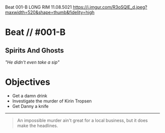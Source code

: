 Beat 001-B
LONG RIM
11.08.5021
https://i.imgur.com/R3oSQlE_d.jpeg?maxwidth=520&shape=thumb&fidelity=high

# Beat // #001-B

## Spirits And Ghosts

*"He didn't even take a sip"*


# Objectives

- Get a damn drink
- Investigate the murder of Kirin Tropsen
- Get Danny a knife

---

> An impossible murder ain't great for a local business, but it does make the headlines.